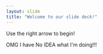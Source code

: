 ```yaml
---
layout: slide
title: "Welcome to our slide deck!"
---
```


Use the right arrow to begin!


OMG I have No IDEA what I'm doing!!!

